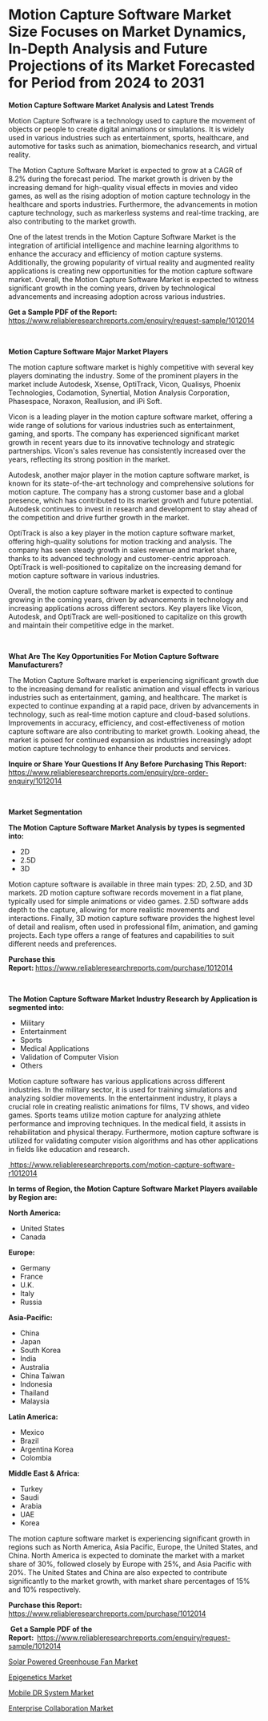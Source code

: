<p><h1>Motion Capture Software Market Size Focuses on Market Dynamics, In-Depth Analysis and Future Projections of its Market Forecasted for Period from 2024 to 2031</h1></p><p><strong>Motion Capture Software Market Analysis and Latest Trends</strong></p>
<p><p>Motion Capture Software is a technology used to capture the movement of objects or people to create digital animations or simulations. It is widely used in various industries such as entertainment, sports, healthcare, and automotive for tasks such as animation, biomechanics research, and virtual reality.</p><p>The Motion Capture Software Market is expected to grow at a CAGR of 8.2% during the forecast period. The market growth is driven by the increasing demand for high-quality visual effects in movies and video games, as well as the rising adoption of motion capture technology in the healthcare and sports industries. Furthermore, the advancements in motion capture technology, such as markerless systems and real-time tracking, are also contributing to the market growth.</p><p>One of the latest trends in the Motion Capture Software Market is the integration of artificial intelligence and machine learning algorithms to enhance the accuracy and efficiency of motion capture systems. Additionally, the growing popularity of virtual reality and augmented reality applications is creating new opportunities for the motion capture software market. Overall, the Motion Capture Software Market is expected to witness significant growth in the coming years, driven by technological advancements and increasing adoption across various industries.</p></p>
<p><strong>Get a Sample PDF of the Report:&nbsp;</strong> <a href="https://www.reliableresearchreports.com/enquiry/request-sample/1012014">https://www.reliableresearchreports.com/enquiry/request-sample/1012014</a></p>
<p>&nbsp;</p>
<p><strong>Motion Capture Software Major Market Players</strong></p>
<p><p>The motion capture software market is highly competitive with several key players dominating the industry. Some of the prominent players in the market include Autodesk, Xsense, OptiTrack, Vicon, Qualisys, Phoenix Technologies, Codamotion, Synertial, Motion Analysis Corporation, Phasespace, Noraxon, Reallusion, and iPi Soft.</p><p>Vicon is a leading player in the motion capture software market, offering a wide range of solutions for various industries such as entertainment, gaming, and sports. The company has experienced significant market growth in recent years due to its innovative technology and strategic partnerships. Vicon's sales revenue has consistently increased over the years, reflecting its strong position in the market.</p><p>Autodesk, another major player in the motion capture software market, is known for its state-of-the-art technology and comprehensive solutions for motion capture. The company has a strong customer base and a global presence, which has contributed to its market growth and future potential. Autodesk continues to invest in research and development to stay ahead of the competition and drive further growth in the market.</p><p>OptiTrack is also a key player in the motion capture software market, offering high-quality solutions for motion tracking and analysis. The company has seen steady growth in sales revenue and market share, thanks to its advanced technology and customer-centric approach. OptiTrack is well-positioned to capitalize on the increasing demand for motion capture software in various industries.</p><p>Overall, the motion capture software market is expected to continue growing in the coming years, driven by advancements in technology and increasing applications across different sectors. Key players like Vicon, Autodesk, and OptiTrack are well-positioned to capitalize on this growth and maintain their competitive edge in the market.</p></p>
<p>&nbsp;</p>
<p><strong>What Are The Key Opportunities For Motion Capture Software Manufacturers?</strong></p>
<p><p>The Motion Capture Software market is experiencing significant growth due to the increasing demand for realistic animation and visual effects in various industries such as entertainment, gaming, and healthcare. The market is expected to continue expanding at a rapid pace, driven by advancements in technology, such as real-time motion capture and cloud-based solutions. Improvements in accuracy, efficiency, and cost-effectiveness of motion capture software are also contributing to market growth. Looking ahead, the market is poised for continued expansion as industries increasingly adopt motion capture technology to enhance their products and services.</p></p>
<p><strong>Inquire or Share Your Questions If Any Before Purchasing This Report:</strong> <a href="https://www.reliableresearchreports.com/enquiry/pre-order-enquiry/1012014">https://www.reliableresearchreports.com/enquiry/pre-order-enquiry/1012014</a></p>
<p>&nbsp;</p>
<p><strong>Market Segmentation</strong></p>
<p><strong>The Motion Capture Software Market Analysis by types is segmented into:</strong></p>
<p><ul><li>2D</li><li>2.5D</li><li>3D</li></ul></p>
<p><p>Motion capture software is available in three main types: 2D, 2.5D, and 3D markets. 2D motion capture software records movement in a flat plane, typically used for simple animations or video games. 2.5D software adds depth to the capture, allowing for more realistic movements and interactions. Finally, 3D motion capture software provides the highest level of detail and realism, often used in professional film, animation, and gaming projects. Each type offers a range of features and capabilities to suit different needs and preferences.</p></p>
<p><strong>Purchase this Report:&nbsp;</strong><a href="https://www.reliableresearchreports.com/purchase/1012014">https://www.reliableresearchreports.com/purchase/1012014</a></p>
<p>&nbsp;</p>
<p><strong>The Motion Capture Software Market Industry Research by Application is segmented into:</strong></p>
<p><ul><li>Military</li><li>Entertainment</li><li>Sports</li><li>Medical Applications</li><li>Validation of Computer Vision</li><li>Others</li></ul></p>
<p><p>Motion capture software has various applications across different industries. In the military sector, it is used for training simulations and analyzing soldier movements. In the entertainment industry, it plays a crucial role in creating realistic animations for films, TV shows, and video games. Sports teams utilize motion capture for analyzing athlete performance and improving techniques. In the medical field, it assists in rehabilitation and physical therapy. Furthermore, motion capture software is utilized for validating computer vision algorithms and has other applications in fields like education and research.</p></p>
<p><a href="https://www.reliableresearchreports.com/motion-capture-software-r1012014">&nbsp;https://www.reliableresearchreports.com/motion-capture-software-r1012014</a></p>
<p><strong>In terms of Region, the Motion Capture Software Market Players available by Region are:</strong></p>
<p>
    <p> <strong> North America: </strong>
        <ul>
            <li>United States</li>
            <li>Canada</li>
        </ul>
        </p> 
    <p> <strong> Europe: </strong>
        <ul>
            <li>Germany</li>
            <li>France</li>
            <li>U.K.</li>
            <li>Italy</li>
            <li>Russia</li>
        </ul>
        </p> 
    <p> <strong> Asia-Pacific: </strong>
        <ul>
            <li>China</li>
            <li>Japan</li>
            <li>South Korea</li>
            <li>India</li>
            <li>Australia</li>
            <li>China Taiwan</li>
            <li>Indonesia</li>
            <li>Thailand</li>
            <li>Malaysia</li>
        </ul>
        </p> 
    <p> <strong> Latin America: </strong>
        <ul>
            <li>Mexico</li>
            <li>Brazil</li>
            <li>Argentina Korea</li>
            <li>Colombia</li>
        </ul>
        </p> 
    <p> <strong> Middle East & Africa: </strong>
        <ul>
            <li>Turkey</li>
            <li>Saudi</li>
            <li>Arabia</li>
            <li>UAE</li>
            <li>Korea</li>
        </ul>
    </p>
    </p>
<p><p>The motion capture software market is experiencing significant growth in regions such as North America, Asia Pacific, Europe, the United States, and China. North America is expected to dominate the market with a market share of 30%, followed closely by Europe with 25%, and Asia Pacific with 20%. The United States and China are also expected to contribute significantly to the market growth, with market share percentages of 15% and 10% respectively.</p></p>
<p><strong>Purchase this Report: </strong><a href="https://www.reliableresearchreports.com/purchase/1012014">https://www.reliableresearchreports.com/purchase/1012014</a></p>
<p>&nbsp;<strong>Get a Sample PDF of the Report:&nbsp;&nbsp;</strong><a href="https://www.reliableresearchreports.com/enquiry/request-sample/1012014">https://www.reliableresearchreports.com/enquiry/request-sample/1012014</a></p>
<p><strong></strong></p>
<p><p><a href="https://www.linkedin.com/pulse/solar-powered-greenhouse-fan-market-research-report-its-jvwpe?trackingId=AkRFuhu6pZjWvyIdiOrkBw%3D%3D">Solar Powered Greenhouse Fan Market</a></p><p><a href="https://github.com/gracielawharr/Market-Research-Report-List-1/blob/main/epigenetics-market.md">Epigenetics Market</a></p><p><a href="https://www.linkedin.com/pulse/mobile-dr-system-market-comprehensive-assessment-type-application-nowqe">Mobile DR System Market</a></p><p><a href="https://github.com/EunaWiegad2023/Market-Research-Report-List-1/blob/main/enterprise-collaboration-market.md">Enterprise Collaboration Market</a></p></p>